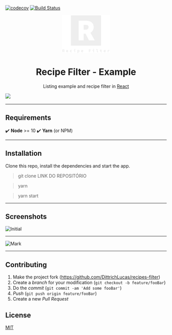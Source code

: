 [![codecov](https://codecov.io/gh/DittrichLucas/recipes-filter/branch/master/graph/badge.svg)](https://codecov.io/gh/DittrichLucas/recipes-filter)
[![Build Status](https://travis-ci.com/DittrichLucas/recipes-filter.svg?branch=master)](https://travis-ci.com/DittrichLucas/recipes-filter)

<!-- Logo -->
<p align="center">
  <a rel="noopener" target="_blank"><img width="150" src="./src/logo.png" alt="Recipe Filter logo"></a></p>
</p>

<!-- Name -->
<h1 align="center">Recipe Filter - Example</h1>

<!-- Badges -->
<div align="center">
    Listing example and recipe filter in <a href="http://facebook.github.io/react/">React</a>
</div>

<!-- Imagens de build -->

![](../header.png)
***
## Requirements
:heavy_check_mark: **Node** >= 10
:heavy_check_mark: **Yarn** (or NPM)
***
## Installation

Clone this repo, install the dependencies and start the app.

> git clone LINK DO REPOSITÓRIO

> yarn

> yarn start
***
## Screenshots

![Initial](https://i.imgur.com/30fJL4i.png)

----

![Mark](https://i.imgur.com/hBlOvcJ.png)
***
## Contributing

1. Make the project fork (<https://github.com/DittrichLucas/recipes-filter>)
1. Create a _branch_ for your modification (`git checkout -b feature/fooBar`)
1. Do the _commit_ (`git commit -am 'Add some fooBar'`)
1. _Push_ (`git push origin feature/fooBar`)
1. Create a new _Pull Request_

## License

[MIT](https://github.com/DittrichLucas/recipes-filter/blob/master/LICENSE)
